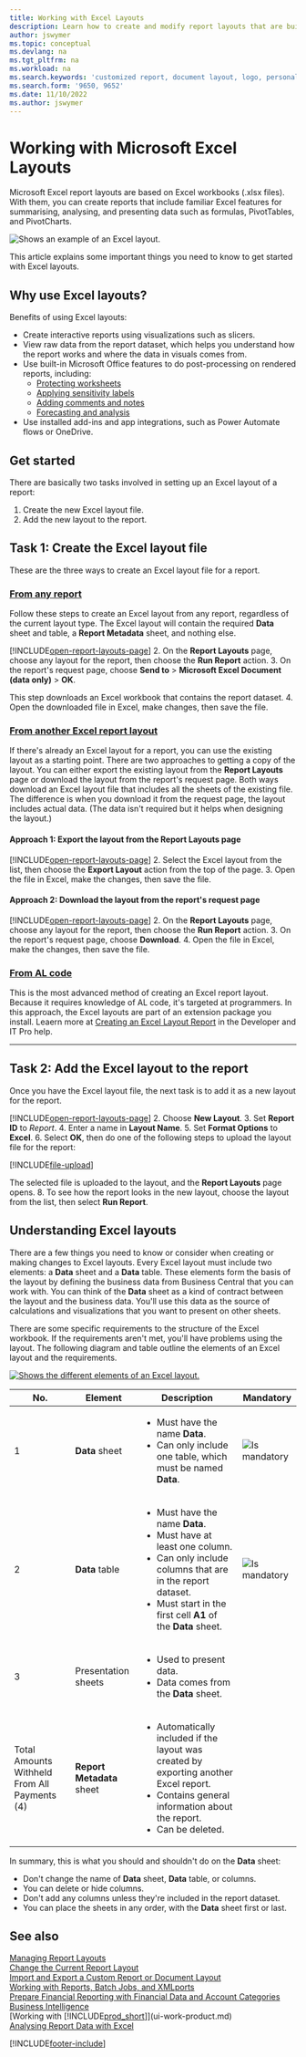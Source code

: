 ```yaml
---
title: Working with Excel Layouts
description: Learn how to create and modify report layouts that are built using Excel.
author: jswymer
ms.topic: conceptual
ms.devlang: na
ms.tgt_pltfrm: na
ms.workload: na
ms.search.keywords: 'customized report, document layout, logo, personalize'
ms.search.form: '9650, 9652'
ms.date: 11/10/2022
ms.author: jswymer
---
```

# <a name="working-with-microsoft-excel-layouts"></a><a name="working-with-microsoft-excel-layouts"></a><a name="working-with-microsoft-excel-layouts"></a>Working with Microsoft Excel Layouts

Microsoft Excel report layouts are based on Excel workbooks (.xlsx files). With them, you can create reports that include familiar Excel features for summarising, analysing, and presenting data such as formulas, PivotTables, and PivotCharts.

![Shows an example of an Excel layout.](media/excel-layout-2.png)

This article explains some important things you need to know to get started with Excel layouts.

## <a name="why-use-excel-layouts"></a><a name="why-use-excel-layouts"></a><a name="why-use-excel-layouts"></a>Why use Excel layouts?

Benefits of using Excel layouts:

- Create interactive reports using visualizations such as slicers.
- View raw data from the report dataset, which helps you understand how the report works and where the data in visuals comes from.
- Use built-in Microsoft Office features to do post-processing on rendered reports, including:
  - [Protecting worksheets](https://support.microsoft.com/office/protect-a-worksheet-3179efdb-1285-4d49-a9c3-f4ca36276de6)
  - [Applying sensitivity labels](https://support.microsoft.com/office/apply-sensitivity-labels-to-your-files-and-email-in-office-2f96e7cd-d5a4-403b-8bd7-4cc636bae0f9)
  - [Adding comments and notes](https://support.microsoft.com/office/insert-comments-and-notes-in-excel-65f504d8-160b-4a05-ac30-46fbd5227a52)
  - [Forecasting and analysis](https://support.microsoft.com/office/introduction-to-what-if-analysis-22bffa5f-e891-4acc-bf7a-e4645c446fb4)
- Use installed add-ins and app integrations, such as Power Automate flows or OneDrive.

## <a name="get-started"></a><a name="get-started"></a><a name="get-started"></a>Get started

There are basically two tasks involved in setting up an Excel layout of a report:

1. Create the new Excel layout file.
2. Add the new layout to the report.

## <a name="task-1-create-the-excel-layout-file"></a><a name="task-1-create-the-excel-layout-file"></a><a name="task-1-create-the-excel-layout-file"></a>Task 1: Create the Excel layout file

These are the three ways to create an Excel layout file for a report.

### [From any report](#tab/any-report)

Follow these steps to create an Excel layout from any report, regardless of the current layout type. The Excel layout will contain the required **Data** sheet and table, a **Report Metadata** sheet, and nothing else.

[!INCLUDE[open-report-layouts-page](includes/open-report-layouts-page.md)]
2. On the **Report Layouts** page, choose any layout for the report, then choose the **Run Report** action.
3. On the report's request page, choose **Send to** > **Microsoft Excel Document (data only)** > **OK**.

   This step downloads an Excel workbook that contains the report dataset.
4. Open the downloaded file in Excel, make changes, then save the file.

### [From another Excel report layout](#tab/other-layout)

If there's already an Excel layout for a report, you can use the existing layout as a starting point. There are two approaches to getting a copy of the layout. You can either export the existing layout from the **Report Layouts** page or download the layout from the report's request page. Both ways download an Excel layout file that includes all the sheets of the existing file. The difference is when you download it from the request page, the layout includes actual data. (The data isn't required but it helps when designing the layout.)

#### <a name="approach-1-export-the-layout-from-the-report-layouts-page"></a><a name="approach-1-export-the-layout-from-the-report-layouts-page"></a><a name="approach-1-export-the-layout-from-the-report-layouts-page"></a>Approach 1: Export the layout from the **Report Layouts** page

[!INCLUDE[open-report-layouts-page](includes/open-report-layouts-page.md)]
2. Select the Excel layout from the list, then choose the **Export Layout** action from the top of the page.
3. Open the file in Excel, make the changes, then save the file.

#### <a name="approach-2-download-the-layout-from-the-reports-request-page"></a><a name="approach-2-download-the-layout-from-the-reports-request-page"></a><a name="approach-2-download-the-layout-from-the-reports-request-page"></a>Approach 2: Download the layout from the report's request page

[!INCLUDE[open-report-layouts-page](includes/open-report-layouts-page.md)]
2. On the **Report Layouts** page, choose any layout for the report, then choose the **Run Report** action.
3. On the report's request page, choose **Download**.
4. Open the file in Excel, make the changes, then save the file.

### [From AL code](#tab/from-code)

This is the most advanced method of creating an Excel report layout. Because it requires knowledge of AL code, it's targeted at programmers. In this approach, the Excel layouts are part of an extension package you install. Leaern more at [Creating an Excel Layout Report](/dynamics365/business-central/dev-itpro/developer/devenv-howto-excel-report-layout) in the Developer and IT Pro help.

---

## <a name="task-2-add-the-excel-layout-to-the-report"></a><a name="task-2-add-the-excel-layout-to-the-report"></a><a name="task-2-add-the-excel-layout-to-the-report"></a>Task 2: Add the Excel layout to the report

Once you have the Excel layout file, the next task is to add it as a new layout for the report.

[!INCLUDE[open-report-layouts-page](includes/open-report-layouts-page.md)]
2. Choose **New Layout**.
3. Set **Report ID** to *Report*.
4. Enter a name in **Layout Name**.
5. Set **Format Options** to **Excel**.
6. Select **OK**, then do one of the following steps to upload the layout file for the report:

   [!INCLUDE[file-upload](includes/file-upload.md)]

   The selected file is uploaded to the layout, and the **Report Layouts** page opens.
8. To see how the report looks in the new layout, choose the layout from the list, then select **Run Report**.

<!--

**Data** sheet
  - An Excel layout must contain a sheet named **Data**.
  - The **Data** sheet must include a table named **Data**.

**Data** table
  - The **Data** sheet must include a table named **Data**.
  - The table must have at least one column and can only include columns that are also in the report dataset.
  - The table must start in the first cell **A1** of the **Data** sheet.

3. Report metadata 
-->

## <a name="understanding-excel-layouts"></a><a name="understanding-excel-layouts"></a><a name="understanding-excel-layouts"></a>Understanding Excel layouts

There are a few things you need to know or consider when creating or making changes to Excel layouts. Every Excel layout must include two elements: a **Data** sheet and a  **Data** table. These elements form the basis of the layout by defining the business data from Business Central that you can work with. You can think of the **Data** sheet as a kind of contract between the layout and the business data. You'll use this data as the source of calculations and visualizations that you want to present on other sheets.

There are some specific requirements to the structure of the Excel workbook. If the requirements aren't met, you'll have problems using the layout. The following diagram and table outline the elements of an Excel layout and the requirements.

[![Shows the different elements of an Excel layout.](media/excel-layout-callouts-2.png)](media/excel-layout-callouts-2.png#lightbox)

|No.|Element|Description|Mandatory|
|---|-------|----|---|
|1|**Data** sheet|<ul><li>Must have the name **Data**.</li><li>Can only include one table, which must be named **Data**.</li></ul>|![Is mandatory](media/check.png) | 
|2|**Data** table|<ul><li>Must have the name **Data**.</li><li>Must have at least one column.</li><li>Can only include columns that are in the report dataset.</li><li>Must start in the first cell **A1** of the **Data** sheet.</li></ul>|![Is mandatory](media/check.png)|
|3|Presentation sheets|<ul><li>Used to present data.</li><li>Data comes from the **Data** sheet. </li></ul>||
|Total Amounts Withheld From All Payments (4)|**Report Metadata** sheet|<ul><li>Automatically included if the layout was created by exporting another Excel report.</li><li>Contains general information about the report.</li><li>Can be deleted.</li></ul>|

In summary, this is what you should and shouldn't do on the **Data** sheet:

- Don't change the name of **Data** sheet, **Data** table, or columns.
- You can delete or hide columns.
- Don't add any columns unless they're included in the report dataset.
- You can place the sheets in any order, with the **Data** sheet first or last.

## <a name="see-also"></a><a name="see-also"></a><a name="see-also"></a>See also

[Managing Report Layouts](ui-manage-report-layouts.md)  
[Change the Current Report Layout](ui-how-change-layout-currently-used-report.md)  
[Import and Export a Custom Report or Document Layout](ui-how-import-and-export-report-layout.md)  
[Working with Reports, Batch Jobs, and XMLports](ui-work-report.md)  
[Prepare Financial Reporting with Financial Data and Account Categories](bi-how-work-account-schedule.md)  
[Business Intelligence](bi.md)  
[Working with [!INCLUDE[prod_short](includes/prod_short.md)]](ui-work-product.md)  
[Analysing Report Data with Excel](report-analyze-excel.md)  

[!INCLUDE[footer-include](includes/footer-banner.md)]
